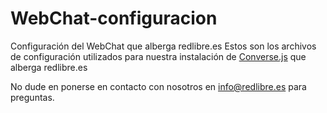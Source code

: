 # WebChat-configuracion
Configuración del WebChat que alberga redlibre.es
Estos son los archivos de configuración utilizados para nuestra instalación de [Converse.js]([https://pages.github.com/) que alberga redlibre.es

No dude en ponerse en contacto con nosotros en info@redlibre.es para preguntas.
